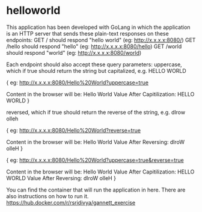 # helloworld

This application has been developed with GoLang in which the application is an HTTP server that sends these plain-text responses on these endpoints:
GET / should respond "hello world"       (eg: http://x.x.x.x:8080/)
GET /hello should respond "hello"          (eg: http://x.x.x.x:8080/hello)
GET /world should respond "world"       (eg: http://x.x.x.x:8080/world)
 
Each endpoint should also accept these query parameters:
uppercase, which if true should return the string but capitalized, e.g. HELLO WORLD

{
eg:  http://x.x.x.x:8080/Hello%20World?uppercase=true

Content in the browser will be: 
Hello World Value After Capitilization: HELLO WORLD
}

reversed, which if true should return the reverse of the string, e.g. dlrow olleh

{
eg: http://x.x.x.x:8080/Hello%20World?reverse=true

Content in the browser will be: 
Hello World Value After Reversing: dlroW olleH 
}

{
eg:  http://x.x.x.x:8080/Hello%20World?uppercase=true&reverse=true

Content in the browser will be: 
Hello World Value After Capitilization: HELLO WORLD Value After Reversing: dlroW olleH 
}

You can find the container that will run the application in here. There are also instructions on how to run it.
https://hub.docker.com/r/rsridivya/gannett_exercise
